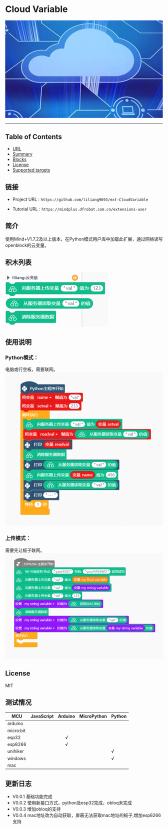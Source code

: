 # Cloud Variable


![](./python/_images/featured.png)

---------------------------------------------------------

## Table of Contents

* [URL](#url)
* [Summary](#summary)
* [Blocks](#blocks)
* [License](#license)
* [Supported targets](#Supportedtargets)

## 链接
* Project URL : ```https://github.com/liliang9693/ext-CloudVariable```

* Tutorial URL : ```https://mindplus.dfrobot.com.cn/extensions-user```

    

## 简介
使用Mind+V1.7.2及以上版本，在Python模式用户库中加载此扩展，通过网络读写openblock的云变量。

## 积木列表

![](./python/_images/blocks.png)



## 使用说明
### Python模式：
电脑或行空板，需要联网。  
![](./python/_images/examples.png)

### 上传模式：
需要先让板子联网。
![](./arduinoC/_images/example.png)

## License

MIT

## 测试情况

MCU                | JavaScript    | Arduino   | MicroPython    | Python 
------------------ | :----------: | :----------: | :---------: | -----
arduino        |             |              |             | 
micro:bit        |             |              |             | 
esp32        |             |       √       |             | 
esp8266        |             |      √        |             | 
unihiker        |             |              |             | √
windows        |             |              |             | √
mac        |             |              |             | 

## 更新日志

* V0.0.1  基础功能完成
* V0.0.2  使用新接口方式，python及esp32完成，obloq未完成
* V0.0.3  增加obloq的支持
* V0.0.4  mac地址改为自动获取，屏蔽无法获取mac地址的板子,增加esp8266支持

